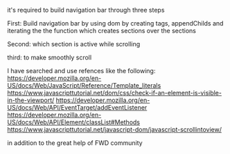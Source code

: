 it's required to build navigation bar through  three steps

First:
 Build navigation bar
 by using dom by creating tags, appendChilds and iterating the the function which creates sections over the sections


Second:
which section is active while scrolling

third: 
to make smoothly scroll

I have searched and use refences like the following:
https://developer.mozilla.org/en-US/docs/Web/JavaScript/Reference/Template_literals
https://www.javascripttutorial.net/dom/css/check-if-an-element-is-visible-in-the-viewport/
https://developer.mozilla.org/en-US/docs/Web/API/EventTarget/addEventListener
https://developer.mozilla.org/en-US/docs/Web/API/Element/classList#Methods
https://www.javascripttutorial.net/javascript-dom/javascript-scrollintoview/

in addition to the great help of FWD community